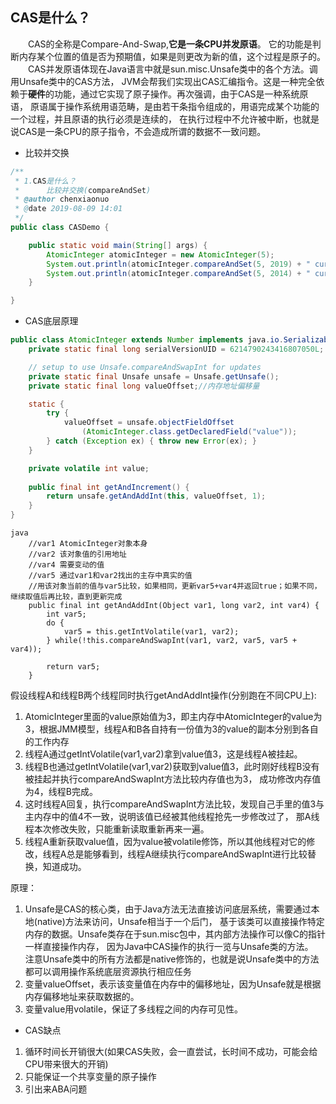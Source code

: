 ## CAS是什么？
&#8194;&#8194;&#8194;&#8194;CAS的全称是Compare-And-Swap,**它是一条CPU并发原语**。
它的功能是判断内存某个位置的值是否为预期值，如果是则更改为新的值，这个过程是原子的。  
&#8194;&#8194;&#8194;&#8194;CAS并发原语体现在Java语言中就是sun.misc.Unsafe类中的各个方法。调用Unsafe类中的CAS方法，
JVM会帮我们实现出CAS汇编指令。这是一种完全依赖于**硬件**的功能，通过它实现了原子操作。再次强调，由于CAS是一种系统原语，
原语属于操作系统用语范畴，是由若干条指令组成的，用语完成某个功能的一个过程，并且原语的执行必须是连续的，
在执行过程中不允许被中断，也就是说CAS是一条CPU的原子指令，不会造成所谓的数据不一致问题。

- 比较并交换
```java
/**
 * 1.CAS是什么？
 *      比较并交换(compareAndSet)
 * @author chenxiaonuo
 * @date 2019-08-09 14:01
 */
public class CASDemo {

    public static void main(String[] args) {
        AtomicInteger atomicInteger = new AtomicInteger(5);
        System.out.println(atomicInteger.compareAndSet(5, 2019) + " current data: " + atomicInteger.get());
        System.out.println(atomicInteger.compareAndSet(5, 2014) + " current data: " + atomicInteger.get());
    }

}
```
- CAS底层原理

```java
public class AtomicInteger extends Number implements java.io.Serializable {
    private static final long serialVersionUID = 6214790243416807050L;

    // setup to use Unsafe.compareAndSwapInt for updates
    private static final Unsafe unsafe = Unsafe.getUnsafe();
    private static final long valueOffset;//内存地址偏移量

    static {
        try {
            valueOffset = unsafe.objectFieldOffset
                (AtomicInteger.class.getDeclaredField("value"));
        } catch (Exception ex) { throw new Error(ex); }
    }

    private volatile int value;
    
    public final int getAndIncrement() {
        return unsafe.getAndAddInt(this, valueOffset, 1);
    }
}
``` 
```
java
    //var1 AtomicInteger对象本身
    //var2 该对象值的引用地址
    //var4 需要变动的值
    //var5 通过var1和var2找出的主存中真实的值
    //用该对象当前的值与var5比较，如果相同，更新var5+var4并返回true；如果不同，继续取值后再比较，直到更新完成
    public final int getAndAddInt(Object var1, long var2, int var4) {
        int var5;
        do {
            var5 = this.getIntVolatile(var1, var2);
        } while(!this.compareAndSwapInt(var1, var2, var5, var5 + var4));

        return var5;
    }
```
假设线程A和线程B两个线程同时执行getAndAddInt操作(分别跑在不同CPU上):   
1) AtomicInteger里面的value原始值为3，即主内存中AtomicInteger的value为3，根据JMM模型，线程A和B各自持有一份值为3的value的副本分别到各自的工作内存
2) 线程A通过getIntVolatile(var1,var2)拿到value值3，这是线程A被挂起。
3) 线程B也通过getIntVolatile(var1,var2)获取到value值3，此时刚好线程B没有被挂起并执行compareAndSwapInt方法比较内存值也为3，
成功修改内存值为4，线程B完成。
4) 这时线程A回复，执行compareAndSwapInt方法比较，发现自己手里的值3与主内存中的值4不一致，说明该值已经被其他线程抢先一步修改过了，
那A线程本次修改失败，只能重新读取重新再来一遍。
5) 线程A重新获取value值，因为value被volatile修饰，所以其他线程对它的修改，线程A总是能够看到，线程A继续执行compareAndSwapInt进行比较替换，知道成功。

原理：  
1. Unsafe是CAS的核心类，由于Java方法无法直接访问底层系统，需要通过本地(native)方法来访问，Unsafe相当于一个后门，
基于该类可以直接操作特定内存的数据。Unsafe类存在于sun.misc包中，其内部方法操作可以像C的指针一样直接操作内存，
因为Java中CAS操作的执行一览与Unsafe类的方法。  
注意Unsafe类中的所有方法都是native修饰的，也就是说Unsafe类中的方法都可以调用操作系统底层资源执行相应任务
2. 变量valueOffset，表示该变量值在内存中的偏移地址，因为Unsafe就是根据内存偏移地址来获取数据的。
3. 变量value用volatile，保证了多线程之间的内存可见性。

- CAS缺点
1. 循环时间长开销很大(如果CAS失败，会一直尝试，长时间不成功，可能会给CPU带来很大的开销)
2. 只能保证一个共享变量的原子操作
3. 引出来ABA问题